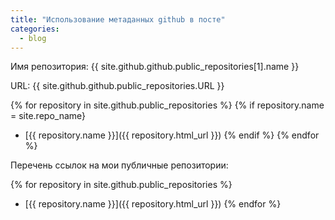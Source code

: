 ```yaml
---
title: "Использование метаданных github в посте"
categories:
  - blog
---
```


Имя репозитория: {{ site.github.github.public_repositories[1].name }}

URL: {{ site.github.github.public_repositories.URL }}



{% for repository in site.github.public_repositories %}
  {% if repository.name = site.repo_name}
  * [{{ repository.name }}]({{ repository.html_url }})
  {% endif %}
{% endfor %}

Перечень ссылок на мои публичные репозитории:

{% for repository in site.github.public_repositories %}
  * [{{ repository.name }}]({{ repository.html_url }})
{% endfor %}